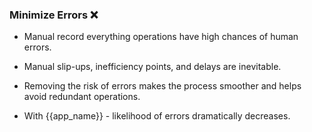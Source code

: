 ### Minimize Errors ❌ <!-- {docsify-ignore} -->

* Manual record everything operations have high chances of human errors. 

* Manual slip-ups, inefficiency points, and delays are inevitable. 

* Removing the risk of errors makes the process smoother and helps avoid redundant operations. 

* With {{app_name}} - likelihood of errors dramatically decreases.